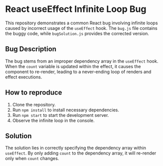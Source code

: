 # React useEffect Infinite Loop Bug

This repository demonstrates a common React bug involving infinite loops caused by incorrect usage of the `useEffect` hook. The `bug.js` file contains the buggy code, while `bugSolution.js` provides the corrected version.

## Bug Description

The bug stems from an improper dependency array in the `useEffect` hook.  When the `count` variable is updated within the effect, it causes the component to re-render, leading to a never-ending loop of renders and effect executions.

## How to reproduce

1. Clone the repository.
2. Run `npm install` to install necessary dependencies.
3. Run `npm start` to start the development server.
4. Observe the infinite loop in the console.

## Solution

The solution lies in correctly specifying the dependency array within `useEffect`.  By only adding `count` to the dependency array, it will re-render only when `count` changes.